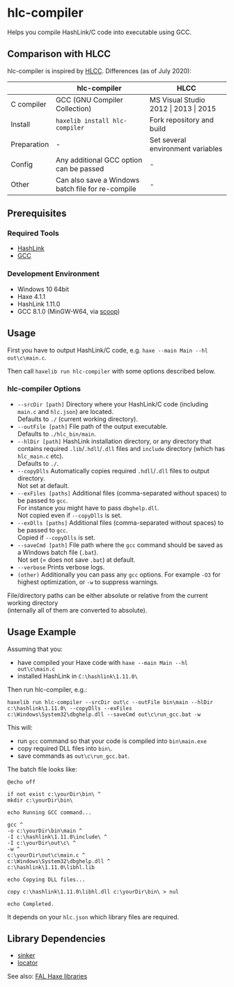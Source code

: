 # hlc-compiler

Helps you compile HashLink/C code into executable using GCC.

## Comparison with HLCC

hlc-compiler is inspired by [HLCC](https://github.com/Yanrishatum/HLCC). Differences (as of July 2020):

||hlc-compiler|HLCC|
|---|---|---|
|C compiler|GCC (GNU Compiler Collection)|MS Visual Studio 2012 \| 2013 \| 2015|
|Install|`haxelib install hlc-compiler`|Fork repository and build|
|Preparation|-|Set several environment variables|
|Config|Any additional GCC option can be passed|-|
|Other|Can also save a Windows batch file for re-compile|-|


## Prerequisites

### Required Tools

- [HashLink](https://hashlink.haxe.org/)
- [GCC](https://gcc.gnu.org/)

### Development Environment

- Windows 10 64bit
- Haxe 4.1.1
- HashLink 1.11.0
- GCC 8.1.0 (MinGW-W64, via [scoop](https://scoop.sh/))


## Usage

First you have to output HashLink/C code, e.g. `haxe --main Main --hl out\c\main.c`.

Then call `haxelib run hlc-compiler` with some options described below.

### hlc-compiler Options

- `--srcDir [path]` Directory where your HashLink/C code (including `main.c` and `hlc.json`) are located.  
Defaults to `./` (current working directory).
- `--outFile [path]` File path of the output executable.  
Defaults to `./hlc_bin/main`.
- `--hlDir [path]` HashLink installation directory, or any directory that contains required `.lib`/`.hdll`/`.dll` files and `include` directory (which has `hlc_main.c` etc).  
Defaults to `./`.
- `--copyDlls` Automatically copies required `.hdll`/`.dll` files to output directory.  
Not set at default.
- `--exFiles [paths]` Additional files (comma-separated without spaces) to be passed to `gcc`.  
For instance you might have to pass `dbghelp.dll`.  
Not copied even if `--copyDlls` is set.
- `--exDlls [paths]`  Additional files (comma-separated without spaces) to be passed to `gcc`.  
Copied if `--copyDlls` is set.
- `--saveCmd [path]` File path where the `gcc` command should be saved as a Windows batch file (`.bat`).  
Not set (= does not save `.bat`) at default.
- `--verbose` Prints verbose logs.
- `(other)` Additionally you can pass any `gcc` options.
For example `-O3` for highest optimization, or `-w` to suppress warnings.

File/directory paths can be either absolute or relative from the current working directory  
(internally all of them are converted to absolute).


## Usage Example

Assuming that you:

- have compiled your Haxe code with `haxe --main Main --hl out\c\main.c`
- installed HashLink in `C:\hashlink\1.11.0\`

Then run hlc-compiler, e.g.:

```
haxelib run hlc-compiler --srcDir out\c --outFile bin\main --hlDir c:\hashlink\1.11.0\ --copyDlls --exFiles c:\Windows\System32\dbghelp.dll --saveCmd out\c\run_gcc.bat -w
```

This will:

- run `gcc` command so that your code is compiled into `bin\main.exe`
- copy required DLL files into `bin\`.
- save commands as `out\c\run_gcc.bat`.

The batch file looks like:

```Batchfile
@echo off

if not exist c:\yourDir\bin\ ^
mkdir c:\yourDir\bin\

echo Running GCC command...

gcc ^
-o c:\yourDir\bin\main ^
-I c:\hashlink\1.11.0\include\ ^
-I c:\yourDir\out\c\ ^
-w ^
c:\yourDir\out\c\main.c ^
c:\Windows\System32\dbghelp.dll ^
c:\hashlink\1.11.0\libhl.lib

echo Copying DLL files...

copy c:\hashlink\1.11.0\libhl.dll c:\yourDir\bin\ > nul

echo Completed.
```

It depends on your `hlc.json` which library files are required.


## Library Dependencies

- [sinker](https://github.com/fal-works/sinker)
- [locator](https://github.com/fal-works/banker)

See also:
[FAL Haxe libraries](https://github.com/fal-works/fal-haxe-libraries)
